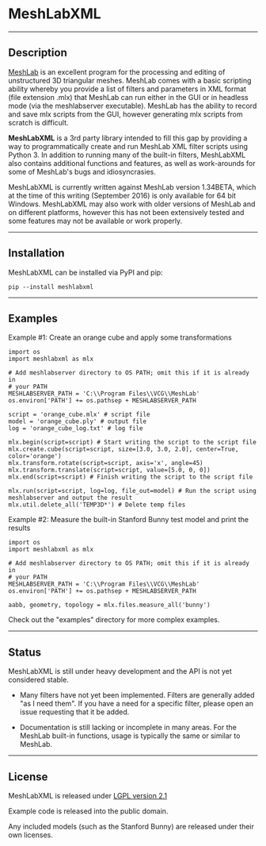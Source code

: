 
# MeshLabXML

----
## Description

[MeshLab](http://meshlab.sourceforge.net/) is an excellent program for the processing and editing of unstructured 3D triangular meshes. MeshLab comes with a basic scripting ability whereby you provide a list of filters and parameters in XML format (file extension .mlx) that MeshLab can run either in the GUI or in headless mode (via the meshlabserver executable). MeshLab has the ability to record and save mlx scripts from the GUI, however generating mlx scripts from scratch is difficult.

**MeshLabXML** is a 3rd party library intended to fill this gap by providing a way to programmatically create and run MeshLab XML filter scripts using Python 3. In addition to running many of the built-in filters, MeshLabXML also contains additional functions and features, as well as work-arounds for some of MeshLab's bugs and idiosyncrasies.

MeshLabXML is currently written against MeshLab version 1.34BETA, which at the time of this writing (September 2016) is only available for 64 bit Windows. MeshLabXML may also work with older versions of MeshLab and on different platforms, however this has not been extensively tested and some features may not be available or work properly.

----
## Installation

MeshLabXML can be installed via PyPI and pip:

    pip --install meshlabxml

----
## Examples

Example #1: Create an orange cube and apply some transformations

    import os
    import meshlabxml as mlx

    # Add meshlabserver directory to OS PATH; omit this if it is already in
    # your PATH
    MESHLABSERVER_PATH = 'C:\\Program Files\\VCG\\MeshLab'
    os.environ['PATH'] += os.pathsep + MESHLABSERVER_PATH

    script = 'orange_cube.mlx' # script file
    model = 'orange_cube.ply' # output file
    log = 'orange_cube_log.txt' # log file

    mlx.begin(script=script) # Start writing the script to the script file
    mlx.create.cube(script=script, size=[3.0, 3.0, 2.0], center=True, color='orange')
    mlx.transform.rotate(script=script, axis='x', angle=45)
    mlx.transform.translate(script=script, value=[5.0, 0, 0])
    mlx.end(script=script) # Finish writing the script to the script file

    mlx.run(script=script, log=log, file_out=model) # Run the script using meshlabserver and output the result
    mlx.util.delete_all('TEMP3D*') # Delete temp files


Example #2: Measure the built-in Stanford Bunny test model and print the results

    import os
    import meshlabxml as mlx

    # Add meshlabserver directory to OS PATH; omit this if it is already in
    # your PATH
    MESHLABSERVER_PATH = 'C:\\Program Files\\VCG\\MeshLab'
    os.environ['PATH'] += os.pathsep + MESHLABSERVER_PATH

    aabb, geometry, topology = mlx.files.measure_all('bunny')

Check out the "examples" directory for more complex examples.

----
## Status

MeshLabXML is still under heavy development and the API is not yet considered stable.

* Many filters have not yet been implemented. Filters are generally added "as I need them". If you have a need for a specific filter, please open an issue requesting that it be added.

* Documentation is still lacking or incomplete in many areas. For the MeshLab built-in functions, usage is typically the same or similar to MeshLab.

----
## License

MeshLabXML is released under [LGPL version 2.1](http://www.gnu.org/licenses/old-licenses/lgpl-2.1.en.html)

Example code is released into the public domain.

Any included models (such as the Stanford Bunny) are released under their own licenses.
